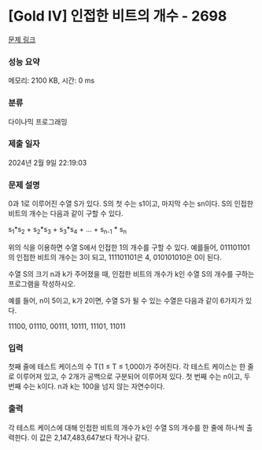 # [Gold IV] 인접한 비트의 개수 - 2698 

[문제 링크](https://www.acmicpc.net/problem/2698) 

### 성능 요약

메모리: 2100 KB, 시간: 0 ms

### 분류

다이나믹 프로그래밍

### 제출 일자

2024년 2월 9일 22:19:03

### 문제 설명

<p>0과 1로 이루어진 수열 S가 있다. S의 첫 수는 s1이고, 마지막 수는 sn이다. S의 인접한 비트의 개수는 다음과 같이 구할 수 있다.</p>

<p>s<sub>1</sub>*s<sub>2</sub> + s<sub>2</sub>*s<sub>3</sub> + s<sub>3</sub>*s<sub>4</sub> + ... + s<sub>n-1</sub> * s<sub>n</sub></p>

<p>위의 식을 이용하면 수열 S에서 인접한 1의 개수를 구할 수 있다. 예를들어, 011101101의 인접한 비트의 개수는 3이 되고, 111101101은 4, 010101010은 0이 된다.</p>

<p>수열 S의 크기 n과 k가 주어졌을 때, 인접한 비트의 개수가 k인 수열 S의 개수를 구하는 프로그램을 작성하시오.</p>

<p>예를 들어, n이 5이고, k가 2이면, 수열 S가 될 수 있는 수열은 다음과 같이 6가지가 있다.</p>

<p>11100, 01110, 00111, 10111, 11101, 11011</p>

### 입력 

 <p>첫째 줄에 테스트 케이스의 수 T(1 ≤ T ≤ 1,000)가 주어진다. 각 테스트 케이스는 한 줄로 이루어져 있고, 수 2개가 공백으로 구분되어 이루어져 있다. 첫 번째 수는 n이고, 두 번째 수는 k이다. n과 k는 100을 넘지 않는 자연수이다.</p>

### 출력 

 <p>각 테스트 케이스에 대해 인접한 비트의 개수가 k인 수열 S의 개수를 한 줄에 하나씩 출력한다. 이 값은 2,147,483,647보다 작거나 같다.</p>

